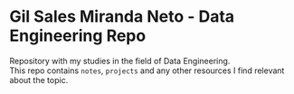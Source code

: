 # Gil Sales Miranda Neto - Data Engineering Repo

Repository with my studies in the field of Data Engineering.<br>
This repo contains `notes`, `projects` and any other resources I find relevant about the topic.
